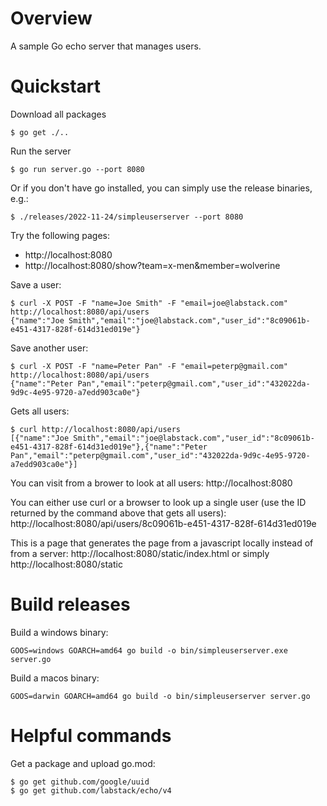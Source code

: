# Overview
A sample Go echo server that manages users.

# Quickstart

Download all packages

    $ go get ./..

Run the server

    $ go run server.go --port 8080

Or if you don't have go installed, you can simply use the release binaries, e.g.:

    $ ./releases/2022-11-24/simpleuserserver --port 8080

Try the following pages:
* http://localhost:8080
* http://localhost:8080/show?team=x-men&member=wolverine

Save a user:

	$ curl -X POST -F "name=Joe Smith" -F "email=joe@labstack.com" http://localhost:8080/api/users
	{"name":"Joe Smith","email":"joe@labstack.com","user_id":"8c09061b-e451-4317-828f-614d31ed019e"}

Save another user:

	$ curl -X POST -F "name=Peter Pan" -F "email=peterp@gmail.com" http://localhost:8080/api/users
	{"name":"Peter Pan","email":"peterp@gmail.com","user_id":"432022da-9d9c-4e95-9720-a7edd903ca0e"}

Gets all users:

	$ curl http://localhost:8080/api/users
	[{"name":"Joe Smith","email":"joe@labstack.com","user_id":"8c09061b-e451-4317-828f-614d31ed019e"},{"name":"Peter Pan","email":"peterp@gmail.com","user_id":"432022da-9d9c-4e95-9720-a7edd903ca0e"}]

You can visit from a brower to look at all users: http://localhost:8080

You can either use curl or a browser to look up a single user (use the ID
returned by the command above that gets all users):
http://localhost:8080/api/users/8c09061b-e451-4317-828f-614d31ed019e

This is a page that generates the page from a javascript locally instead of
from a server: http://localhost:8080/static/index.html or simply http://localhost:8080/static

# Build releases

Build a windows binary:

    GOOS=windows GOARCH=amd64 go build -o bin/simpleuserserver.exe server.go

Build a macos binary:

    GOOS=darwin GOARCH=amd64 go build -o bin/simpleuserserver server.go

# Helpful commands

Get a package and upload go.mod:

    $ go get github.com/google/uuid
    $ go get github.com/labstack/echo/v4
